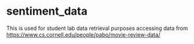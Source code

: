 # sentiment_data

This is used for student lab data retrieval purposes accessing data from https://www.cs.cornell.edu/people/pabo/movie-review-data/ 
